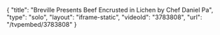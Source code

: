 {
    "title": "Breville Presents Beef Encrusted in Lichen by Chef Daniel Pa",
    "type": "solo",
    "layout": "iframe-static",
    "videoId": "3783808",
    "url": "\/tvpembed\/3783808"
}